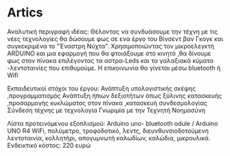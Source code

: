 # Artics

Αναλυτική περιγραφή ιδέας:
Θέλοντας να συνδυάσουμε την τέχνη με τις νέες τεχνολογίες θα δώσουμε φως σε ενα έργο του Βίνσεντ βαν Γκογκ και συγκεκριμένα το "Έναστρη Νύχτα".
Χρησιμοποιώντας τον μικροελεγκτή ARDUINO και μια εφαρμογή που θα φτοιάξουμε στο κινητό ,θα δίνουμε φως στον πίνακα επιλέγοντας τα αστρα-Leds και τα γαλαξιακά κύματα -λεντοταινίες που επιθυμούμε.
Η επικοινωνία θα γίνεται μέσω bluetooth ή Wifi

Eκπαιδευτικοί στόχοι του έργου:	
Ανάπτυξη υπολογιστικής σκέψης ,προγραμματισμός
Ανάπτυξη ήπιων δεξιοτήτων όπως ξύλινης κατασκευής ,προσαρμογής κυκλώματος στον πίνακα ,κατασκευή συνδεσμολογίας
Σύνδεση τέχνης με τεχνολογία
Γνωριμία με την Τεχνητή Νοημοσύνη


Λίστα προτεινόμενου εξοπλισμού:
Arduino uno- bluetooth odule / Arduino UNO R4 WiFi,
πολύμετρο,
τροφοδοτικό,
λεντς,
διευνθυνσιοδοτούμενη λεντοταινία,
κολλητήρι,
απογυμνωτή καλωδίων,
καλώδια,
μικρουλικά.
Ενδεικτικό κόστος:	220 ευρώ
